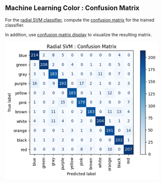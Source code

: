 
## Machine Learning Color : Confusion Matrix

For the [radial SVM classifier](https://github.com/NMoroney/MachineLearningColor/tree/main/src/mlcolor_radialsvm), compute the [confusion matrix](https://scikit-learn.org/1.5/modules/generated/sklearn.metrics.confusion_matrix.html) for the trained classifier.

In addition, use [confusion matrix display](https://scikit-learn.org/1.5/modules/generated/sklearn.metrics.ConfusionMatrixDisplay.html) to visualize the resulting matrix.

<img src="mlc_confusionmatrix.png" width=500px>
